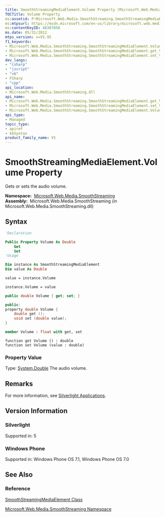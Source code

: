 ```yaml
---
title: SmoothStreamingMediaElement.Volume Property (Microsoft.Web.Media.SmoothStreaming)
TOCTitle: Volume Property
ms:assetid: P:Microsoft.Web.Media.SmoothStreaming.SmoothStreamingMediaElement.Volume
ms:mtpsurl: https://msdn.microsoft.com/en-us/library/microsoft.web.media.smoothstreaming.smoothstreamingmediaelement.volume(v=VS.95)
ms:contentKeyID: 46307858
ms.date: 05/31/2012
mtps_version: v=VS.95
f1_keywords:
- Microsoft.Web.Media.SmoothStreaming.SmoothStreamingMediaElement.Volume
- Microsoft.Web.Media.SmoothStreaming.SmoothStreamingMediaElement.get_Volume
- Microsoft.Web.Media.SmoothStreaming.SmoothStreamingMediaElement.set_Volume
dev_langs:
- "csharp"
- "jscript"
- "vb"
- FSharp
- "cpp"
api_location:
- Microsoft.Web.Media.SmoothStreaming.dll
api_name:
- Microsoft.Web.Media.SmoothStreaming.SmoothStreamingMediaElement.get_Volume
- Microsoft.Web.Media.SmoothStreaming.SmoothStreamingMediaElement.set_Volume
- Microsoft.Web.Media.SmoothStreaming.SmoothStreamingMediaElement.Volume
api_type:
- Managed
topic_type:
- apiref
- kbSyntax
product_family_name: VS
---
```


# SmoothStreamingMediaElement.Volume Property

Gets or sets the audio volume.

**Namespace:**  [Microsoft.Web.Media.SmoothStreaming](microsoft-web-media-smoothstreaming-namespace_1.md)  
**Assembly:**  Microsoft.Web.Media.SmoothStreaming (in Microsoft.Web.Media.SmoothStreaming.dll)

## Syntax

```vb
'Declaration

Public Property Volume As Double
    Get
    Set
'Usage

Dim instance As SmoothStreamingMediaElement
Dim value As Double

value = instance.Volume

instance.Volume = value
```

```csharp
public double Volume { get; set; }
```

```cpp
public:
property double Volume {
    double get ();
    void set (double value);
}
```

``` fsharp
member Volume : float with get, set
```

```jscript
function get Volume () : double
function set Volume (value : double)
```

### Property Value

Type: [System.Double](https://msdn.microsoft.com/library/643eft0t\(v=vs.95\))  
The audio volume.

## Remarks

For more information, see [Silverlight Applications](silverlight-applications.md).

## Version Information

### Silverlight

Supported in: 5  

### Windows Phone

Supported in: Windows Phone OS 7.1, Windows Phone OS 7.0  

## See Also

### Reference

[SmoothStreamingMediaElement Class](smoothstreamingmediaelement-class-microsoft-web-media-smoothstreaming_1.md)

[Microsoft.Web.Media.SmoothStreaming Namespace](microsoft-web-media-smoothstreaming-namespace_1.md)

